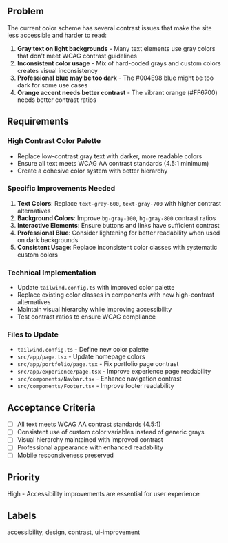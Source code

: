 ## Problem
The current color scheme has several contrast issues that make the site less accessible and harder to read:

1. **Gray text on light backgrounds** - Many text elements use gray colors that don't meet WCAG contrast guidelines
2. **Inconsistent color usage** - Mix of hard-coded grays and custom colors creates visual inconsistency  
3. **Professional blue may be too dark** - The #004E98 blue might be too dark for some use cases
4. **Orange accent needs better contrast** - The vibrant orange (#FF6700) needs better contrast ratios

## Requirements

### High Contrast Color Palette
- Replace low-contrast gray text with darker, more readable colors
- Ensure all text meets WCAG AA contrast standards (4.5:1 minimum)
- Create a cohesive color system with better hierarchy

### Specific Improvements Needed
1. **Text Colors**: Replace `text-gray-600`, `text-gray-700` with higher contrast alternatives
2. **Background Colors**: Improve `bg-gray-100`, `bg-gray-800` contrast ratios
3. **Interactive Elements**: Ensure buttons and links have sufficient contrast
4. **Professional Blue**: Consider lightening for better readability when used on dark backgrounds
5. **Consistent Usage**: Replace inconsistent color classes with systematic custom colors

### Technical Implementation
- Update `tailwind.config.ts` with improved color palette
- Replace existing color classes in components with new high-contrast alternatives
- Maintain visual hierarchy while improving accessibility
- Test contrast ratios to ensure WCAG compliance

### Files to Update
- `tailwind.config.ts` - Define new color palette
- `src/app/page.tsx` - Update homepage colors
- `src/app/portfolio/page.tsx` - Fix portfolio page contrast
- `src/app/experience/page.tsx` - Improve experience page readability
- `src/components/Navbar.tsx` - Enhance navigation contrast
- `src/components/Footer.tsx` - Improve footer readability

## Acceptance Criteria
- [ ] All text meets WCAG AA contrast standards (4.5:1)
- [ ] Consistent use of custom color variables instead of generic grays
- [ ] Visual hierarchy maintained with improved contrast
- [ ] Professional appearance with enhanced readability
- [ ] Mobile responsiveness preserved

## Priority
High - Accessibility improvements are essential for user experience

## Labels
accessibility, design, contrast, ui-improvement
